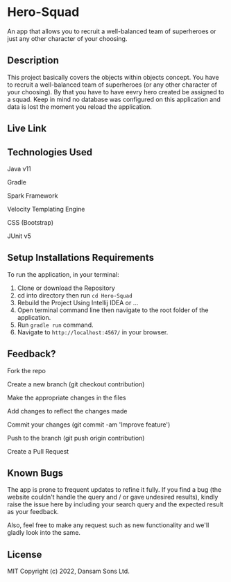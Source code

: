 # Hero-Squad
An app that allows you to recruit a well-balanced team of superheroes or just any other character of your choosing.

## Description
This project basically covers the objects within objects concept. You have to recruit a well-balanced 
team of superheroes (or any other character of your choosing). By that you have to have eevry hero created be assigned to a squad. 
Keep in mind no database was configured on this application and data is lost the moment you reload the application.

## Live Link

## Technologies Used
Java v11

Gradle

Spark Framework

Velocity Templating Engine

CSS (Bootstrap)

JUnit v5

## Setup Installations Requirements
To run the application, in your terminal:
1. Clone or download the Repository
2. cd into directory then run `cd Hero-Squad`
3. Rebuild the Project Using Intellij IDEA or ...
4. Open terminal command line then navigate to the root folder of the application.
5. Run `gradle run` command.
6. Navigate to `http://localhost:4567/` in your browser.
## Feedback?

Fork the repo

Create a new branch (git checkout contribution)

Make the appropriate changes in the files

Add changes to reflect the changes made

Commit your changes (git commit -am 'Improve feature')

Push to the branch (git push origin contribution)

Create a Pull Request
## Known Bugs
The app is prone to frequent updates to refine it fully.
If you find a bug (the website couldn't handle the query and / or gave undesired results), 
kindly raise the issue here by including your search query and the expected result as your feedback.

Also, feel free to make any request such as new functionality and we'll gladly look into the same.
## License
MIT Copyright (c) 2022, Dansam Sons Ltd.
